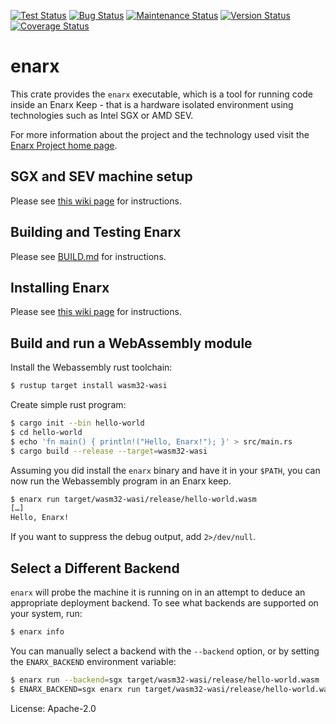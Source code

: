 [![Test Status](https://github.com/enarx/enarx/actions/workflows/test.yml/badge.svg)](https://github.com/enarx/enarx/actions/workflows/test.yml)
[![Bug Status](https://img.shields.io/github/issues-raw/enarx/enarx/bug)](https://github.com/enarx/enarx/labels/bug)
[![Maintenance Status](https://img.shields.io/github/commit-activity/y/enarx/enarx)](https://github.com/enarx/enarx/pulse)
[![Version Status](https://img.shields.io/crates/v/enarx)](https://crates.io/crates/enarx)
[![Coverage Status](https://codecov.io/gh/enarx/enarx/branch/main/graph/badge.svg?token=03QIZXNJ2Y)](https://codecov.io/gh/enarx/enarx)

# enarx

This crate provides the `enarx` executable, which is a tool for running
code inside an Enarx Keep - that is a hardware isolated environment using
technologies such as Intel SGX or AMD SEV.

For more information about the project and the technology used
visit the [Enarx Project home page](https://enarx.dev/).

## SGX and SEV machine setup

Please see
[this wiki page](https://github.com/enarx/enarx/wiki/Reproducible-builds-and-Machine-setup)
for instructions.

## Building and Testing Enarx

Please see [BUILD.md](https://github.com/enarx/enarx/blob/main/BUILD.md) for instructions.

## Installing Enarx

Please see
[this wiki page](https://github.com/enarx/enarx/wiki/Install-Enarx)
for instructions.

## Build and run a WebAssembly module

Install the Webassembly rust toolchain:

```sh
$ rustup target install wasm32-wasi
```

Create simple rust program:

```sh
$ cargo init --bin hello-world
$ cd hello-world
$ echo 'fn main() { println!("Hello, Enarx!"); }' > src/main.rs
$ cargo build --release --target=wasm32-wasi
```

Assuming you did install the `enarx` binary and have it in your `$PATH`, you can
now run the Webassembly program in an Enarx keep.

```sh
$ enarx run target/wasm32-wasi/release/hello-world.wasm
[…]
Hello, Enarx!
```

If you want to suppress the debug output, add `2>/dev/null`.

## Select a Different Backend

`enarx` will probe the machine it is running on in an attempt to deduce an
appropriate deployment backend. To see what backends are supported on your
system, run:

```sh
$ enarx info
```

You can manually select a backend with the `--backend` option, or by
setting the `ENARX_BACKEND` environment variable:

```sh
$ enarx run --backend=sgx target/wasm32-wasi/release/hello-world.wasm
$ ENARX_BACKEND=sgx enarx run target/wasm32-wasi/release/hello-world.wasm
```

License: Apache-2.0
